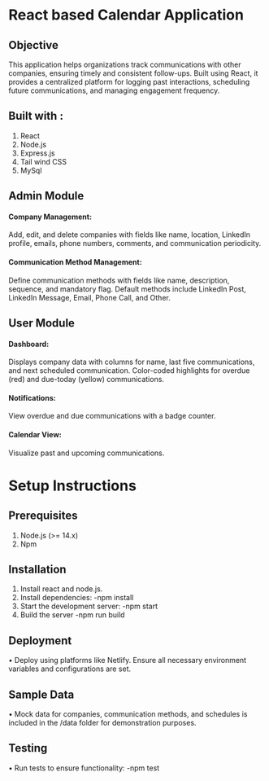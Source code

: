 # React based Calendar Application
## Objective
This application helps organizations track communications with other companies, ensuring timely and consistent follow-ups. Built using React, it provides a centralized platform for logging past interactions, scheduling future communications, and managing engagement frequency.
## Built with :
1.	React 
2.	Node.js
3.	Express.js
4.	Tail wind CSS
5.	MySql
## Admin Module
####  Company Management:  
Add, edit, and delete companies with fields like name, location, LinkedIn profile, emails, phone numbers, comments, and communication periodicity.
#### Communication Method Management: 
Define communication methods with fields like name, description, sequence, and mandatory flag. Default methods include LinkedIn Post, LinkedIn Message, Email, Phone Call, and Other.
## User Module
#### Dashboard: 
Displays company data with columns for name, last five communications, and next scheduled communication. Color-coded highlights for overdue (red) and due-today (yellow) communications.
#### Notifications: 
View overdue and due communications with a badge counter.
#### Calendar View:
Visualize past and upcoming communications.
# Setup Instructions
## Prerequisites
1. Node.js (>= 14.x)
2. Npm
## Installation
1. Install react and node.js.
2. Install dependencies:
   -npm install
3. Start the development server:
   -npm start
4. Build the server
   -npm run build
## Deployment
•	Deploy using platforms like Netlify. Ensure all necessary environment variables and configurations are set.
## Sample Data
•	Mock data for companies, communication methods, and schedules is included in the /data folder for demonstration purposes.
## Testing
•	Run tests to ensure functionality:
-npm test
